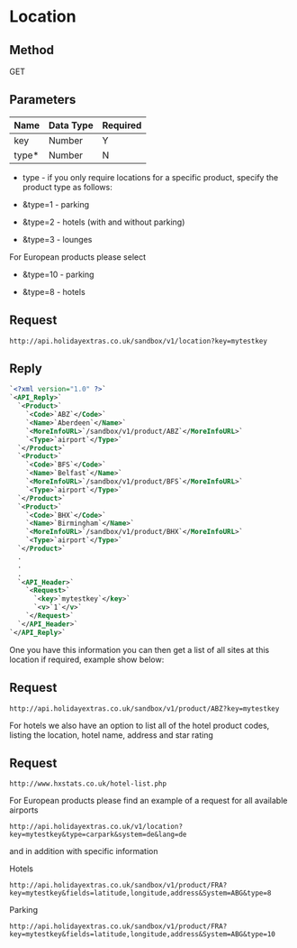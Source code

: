 # Location

## Method

GET









## Parameters

 | Name  | Data Type | Required | 
 | ----  | --------- | -------- | 
 | key   | Number    | Y        | 
 | type* | Number    | N        | 

* type - if you only require locations for a specific product, specify the product type as follows:


*  &type=1 - parking

*  &type=2 - hotels (with and without parking)

*  &type=3 - lounges

For European products please select

*  &type=10 - parking

*  &type=8  -  hotels

## Request

```
http://api.holidayextras.co.uk/sandbox/v1/location?key=mytestkey
```





## Reply


```xml
`<?xml version="1.0" ?>`
`<API_Reply>`
  `<Product>`
    `<Code>`ABZ`</Code>`
    `<Name>`Aberdeen`</Name>`
    `<MoreInfoURL>`/sandbox/v1/product/ABZ`</MoreInfoURL>`
    `<Type>`airport`</Type>`
  `</Product>`
  `<Product>`
    `<Code>`BFS`</Code>`
    `<Name>`Belfast`</Name>`
    `<MoreInfoURL>`/sandbox/v1/product/BFS`</MoreInfoURL>`
    `<Type>`airport`</Type>`
  `</Product>`
  `<Product>`
    `<Code>`BHX`</Code>`
    `<Name>`Birmingham`</Name>`
    `<MoreInfoURL>`/sandbox/v1/product/BHX`</MoreInfoURL>`
    `<Type>`airport`</Type>`
  `</Product>`
  .
  .
  .
  `<API_Header>`
    `<Request>`
      `<key>`mytestkey`</key>`
      `<v>`1`</v>`
    `</Request>`
  `</API_Header>`
`</API_Reply>`
```


One you have this information you can then get a list of all sites at this location if required, example show below:

## Request

```
http://api.holidayextras.co.uk/sandbox/v1/product/ABZ?key=mytestkey
```

For hotels we also have an option to list all of the hotel product codes, listing the location, hotel name, address and star rating

## Request

```
http://www.hxstats.co.uk/hotel-list.php
```

For European products please find an example of a request for all available airports 

```
http://api.holidayextras.co.uk/v1/location?key=mytestkey&type=carpark&system=de&lang=de
```

and in addition with specific information 

Hotels  
```
http://api.holidayextras.co.uk/sandbox/v1/product/FRA?key=mytestkey&fields=latitude,longitude,address&System=ABG&type=8
```

Parking 
```
http://api.holidayextras.co.uk/sandbox/v1/product/FRA?key=mytestkey&fields=latitude,longitude,address&System=ABG&type=10
```
